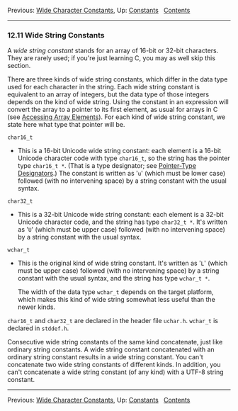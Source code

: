 Previous: [Wide Character Constants](Wide-Character-Constants.md), Up:
[Constants](Constants.md)  
[Contents](index.md#SEC_Contents "Table of contents")  

------------------------------------------------------------------------


### 12.11 Wide String Constants 


A *wide string constant* stands for an array of 16-bit or 32-bit
characters. They are rarely used; if you're just learning C, you may as
well skip this section.

There are three kinds of wide string constants, which differ in the data
type used for each character in the string. Each wide string constant is
equivalent to an array of integers, but the data type of those integers
depends on the kind of wide string. Using the constant in an expression
will convert the array to a pointer to its first element, as usual for
arrays in C (see [Accessing Array
Elements](Accessing-Array-Elements.md)). For each kind of wide string
constant, we state here what type that pointer will be.

`char16_t`

-   This is a 16-bit Unicode wide string constant: each element is a
    16-bit Unicode character code with type `char16_t`, so the string
    has the pointer type `char16_t *`. (That is a type designator; see
    [Pointer-Type Designators](Pointer-Type-Designators.md).) The
    constant is written as '`u`' (which must be lower case)
    followed (with no intervening space) by a string constant with the
    usual syntax.

`char32_t`

-   This is a 32-bit Unicode wide string constant: each element is a
    32-bit Unicode character code, and the string has type `char32_t *`.
    It's written as '`U`' (which must be upper case) followed
    (with no intervening space) by a string constant with the usual
    syntax.

`wchar_t`

-   This is the original kind of wide string constant. It's written as
    '`L`' (which must be upper case) followed (with no
    intervening space) by a string constant with the usual syntax, and
    the string has type `wchar_t *`.

    The width of the data type `wchar_t` depends on the target platform,
    which makes this kind of wide string somewhat less useful than the
    newer kinds.

`char16_t` and `char32_t` are declared in the header file
`uchar.h`. `wchar_t` is declared in `stddef.h`.

Consecutive wide string constants of the same kind concatenate, just
like ordinary string constants. A wide string constant concatenated with
an ordinary string constant results in a wide string constant. You can't
concatenate two wide string constants of different kinds. In addition,
you can't concatenate a wide string constant (of any kind) with a UTF-8
string constant.

------------------------------------------------------------------------

Previous: [Wide Character Constants](Wide-Character-Constants.md), Up:
[Constants](Constants.md)  
[Contents](index.md#SEC_Contents "Table of contents")  
